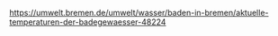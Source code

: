 https://umwelt.bremen.de/umwelt/wasser/baden-in-bremen/aktuelle-temperaturen-der-badegewaesser-48224